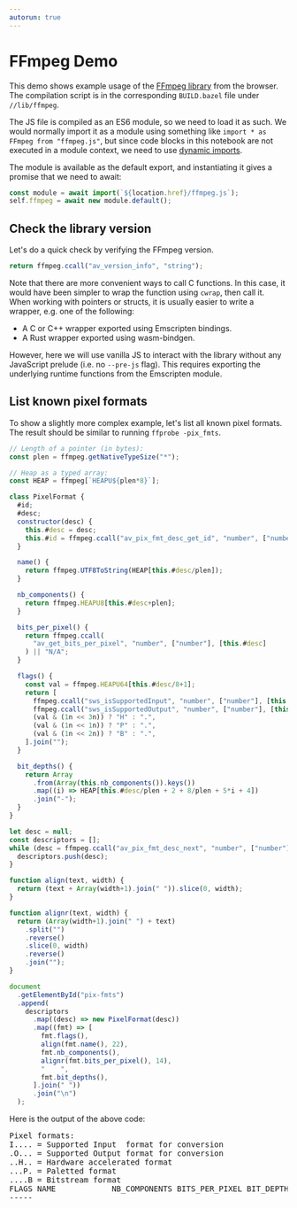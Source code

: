 ```yaml
---
autorun: true
---
```


# FFmpeg Demo

This demo shows example usage of the [FFmpeg library] from the browser. The
compilation script is in the corresponding `BUILD.bazel` file under
`//lib/ffmpeg`.

[FFmpeg library]: https://www.ffmpeg.org

The JS file is compiled as an ES6 module, so we need to load it as such. We
would normally import it as a module using something like `import * as FFmpeg
from "ffmpeg.js"`, but since code blocks in this notebook are not executed
in a module context, we need to use [dynamic imports].

[dynamic imports]: https://developer.mozilla.org/en-US/docs/Web/JavaScript/Reference/Operators/import

The module is available as the default export, and instantiating it gives a
promise that we need to await:

```js
const module = await import(`${location.href}/ffmpeg.js`);
self.ffmpeg = await new module.default();
```

## Check the library version

Let's do a quick check by verifying the FFmpeg version.

```js
return ffmpeg.ccall("av_version_info", "string");
```

Note that there are more convenient ways to call C functions. In this case, it
would have been simpler to wrap the function using `cwrap`, then call it. When
working with pointers or structs, it is usually easier to write a wrapper, e.g.
one of the following:

- A C or C++ wrapper exported using Emscripten bindings.
- A Rust wrapper exported using wasm-bindgen.

However, here we will use vanilla JS to interact with the library without any
JavaScript prelude (i.e. no `--pre-js` flag). This requires exporting the
underlying runtime functions from the Emscripten module.

## List known pixel formats

To show a slightly more complex example, let's list all known pixel formats.
The result should be similar to running `ffprobe -pix_fmts`.

```js
// Length of a pointer (in bytes):
const plen = ffmpeg.getNativeTypeSize("*");

// Heap as a typed array:
const HEAP = ffmpeg[`HEAPU${plen*8}`];

class PixelFormat {
  #id;
  #desc;
  constructor(desc) {
    this.#desc = desc;
    this.#id = ffmpeg.ccall("av_pix_fmt_desc_get_id", "number", ["number"], [desc]);
  }

  name() {
    return ffmpeg.UTF8ToString(HEAP[this.#desc/plen]);
  }

  nb_components() {
    return ffmpeg.HEAPU8[this.#desc+plen];
  }

  bits_per_pixel() {
    return ffmpeg.ccall(
      "av_get_bits_per_pixel", "number", ["number"], [this.#desc]
    ) || "N/A";
  }

  flags() {
    const val = ffmpeg.HEAPU64[this.#desc/8+1];
    return [
      ffmpeg.ccall("sws_isSupportedInput", "number", ["number"], [this.#id]) ? "I" : ".",
      ffmpeg.ccall("sws_isSupportedOutput", "number", ["number"], [this.#id]) ? "O" : ".",
      (val & (1n << 3n)) ? "H" : ".",
      (val & (1n << 1n)) ? "P" : ".",
      (val & (1n << 2n)) ? "B" : ".",
    ].join("");
  }

  bit_depths() {
    return Array
      .from(Array(this.nb_components()).keys())
      .map((i) => HEAP[this.#desc/plen + 2 + 8/plen + 5*i + 4])
      .join("-");
  }
}

let desc = null;
const descriptors = [];
while (desc = ffmpeg.ccall("av_pix_fmt_desc_next", "number", ["number"], [desc])) {
  descriptors.push(desc);
}

function align(text, width) {
  return (text + Array(width+1).join(" ")).slice(0, width);
}

function alignr(text, width) {
  return (Array(width+1).join(" ") + text)
    .split("")
    .reverse()
    .slice(0, width)
    .reverse()
    .join("");
}

document
  .getElementById("pix-fmts")
  .append(
    descriptors
      .map((desc) => new PixelFormat(desc))
      .map((fmt) => [
        fmt.flags(),
        align(fmt.name(), 22),
        fmt.nb_components(),
        alignr(fmt.bits_per_pixel(), 14),
        "    ",
        fmt.bit_depths(),
      ].join(" "))
      .join("\n")
  );
```

Here is the output of the above code:

<pre id="pix-fmts">
Pixel formats:
I.... = Supported Input  format for conversion
.O... = Supported Output format for conversion
..H.. = Hardware accelerated format
...P. = Paletted format
....B = Bitstream format
FLAGS NAME            NB_COMPONENTS BITS_PER_PIXEL BIT_DEPTHS
-----
</pre>
